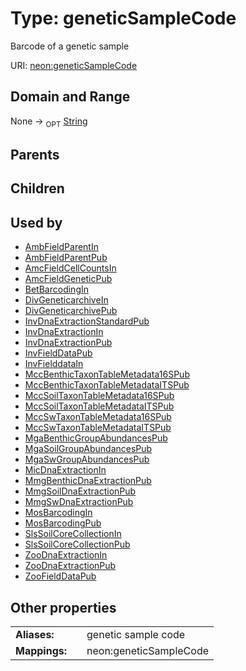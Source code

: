 
# Type: geneticSampleCode


Barcode of a genetic sample

URI: [neon:geneticSampleCode](https://data.neonscience.org/geneticSampleCode)


## Domain and Range

None ->  <sub>OPT</sub> [String](types/String.md)

## Parents


## Children


## Used by

 * [AmbFieldParentIn](AmbFieldParentIn.md)
 * [AmbFieldParentPub](AmbFieldParentPub.md)
 * [AmcFieldCellCountsIn](AmcFieldCellCountsIn.md)
 * [AmcFieldGeneticPub](AmcFieldGeneticPub.md)
 * [BetBarcodingIn](BetBarcodingIn.md)
 * [DivGeneticarchiveIn](DivGeneticarchiveIn.md)
 * [DivGeneticarchivePub](DivGeneticarchivePub.md)
 * [InvDnaExtractionStandardPub](InvDnaExtractionStandardPub.md)
 * [InvDnaExtractionIn](InvDnaExtractionIn.md)
 * [InvDnaExtractionPub](InvDnaExtractionPub.md)
 * [InvFieldDataPub](InvFieldDataPub.md)
 * [InvFielddataIn](InvFielddataIn.md)
 * [MccBenthicTaxonTableMetadata16SPub](MccBenthicTaxonTableMetadata16SPub.md)
 * [MccBenthicTaxonTableMetadataITSPub](MccBenthicTaxonTableMetadataITSPub.md)
 * [MccSoilTaxonTableMetadata16SPub](MccSoilTaxonTableMetadata16SPub.md)
 * [MccSoilTaxonTableMetadataITSPub](MccSoilTaxonTableMetadataITSPub.md)
 * [MccSwTaxonTableMetadata16SPub](MccSwTaxonTableMetadata16SPub.md)
 * [MccSwTaxonTableMetadataITSPub](MccSwTaxonTableMetadataITSPub.md)
 * [MgaBenthicGroupAbundancesPub](MgaBenthicGroupAbundancesPub.md)
 * [MgaSoilGroupAbundancesPub](MgaSoilGroupAbundancesPub.md)
 * [MgaSwGroupAbundancesPub](MgaSwGroupAbundancesPub.md)
 * [MicDnaExtractionIn](MicDnaExtractionIn.md)
 * [MmgBenthicDnaExtractionPub](MmgBenthicDnaExtractionPub.md)
 * [MmgSoilDnaExtractionPub](MmgSoilDnaExtractionPub.md)
 * [MmgSwDnaExtractionPub](MmgSwDnaExtractionPub.md)
 * [MosBarcodingIn](MosBarcodingIn.md)
 * [MosBarcodingPub](MosBarcodingPub.md)
 * [SlsSoilCoreCollectionIn](SlsSoilCoreCollectionIn.md)
 * [SlsSoilCoreCollectionPub](SlsSoilCoreCollectionPub.md)
 * [ZooDnaExtractionIn](ZooDnaExtractionIn.md)
 * [ZooDnaExtractionPub](ZooDnaExtractionPub.md)
 * [ZooFieldDataPub](ZooFieldDataPub.md)

## Other properties

|  |  |  |
| --- | --- | --- |
| **Aliases:** | | genetic sample code |
| **Mappings:** | | neon:geneticSampleCode |

